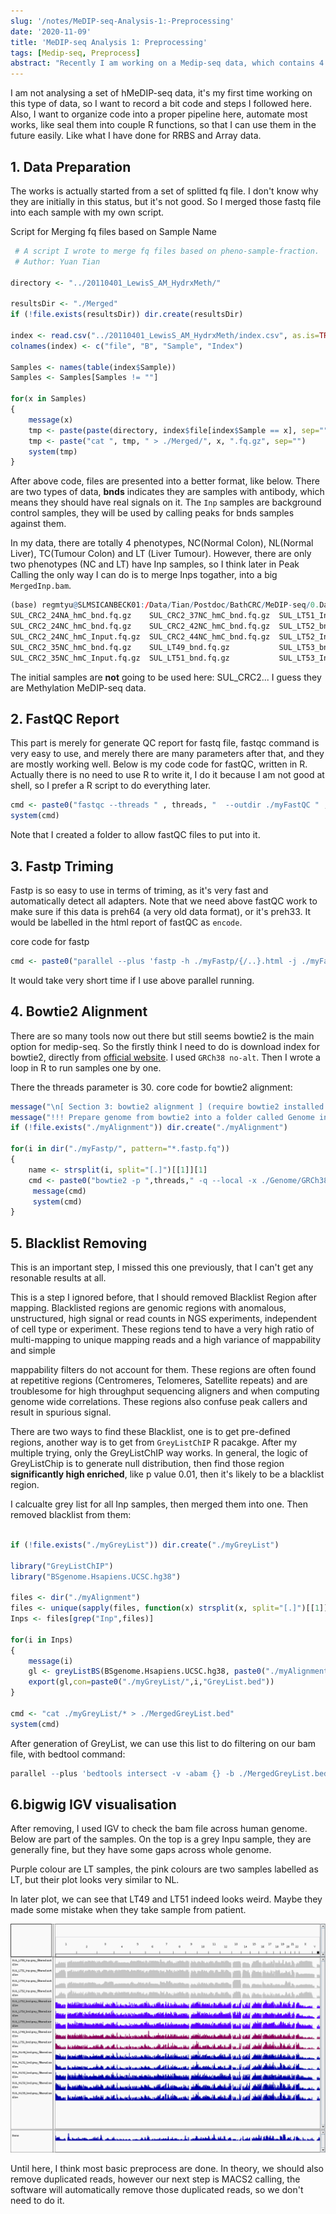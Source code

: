 ```yaml
---
slug: '/notes/MeDIP-seq-Analysis-1:-Preprocessing'
date: '2020-11-09'
title: 'MeDIP-seq Analysis 1: Preprocessing'
tags: [Medip-seq, Preprocess]
abstract: "Recently I am working on a Medip-seq data, which contains 4 phenotypes, and it's my first time working on this type of data. So I decided to record a bit this pipeline."
---
```


I am not analysing a set of hMeDIP-seq data, it's my first time working on this type of data, so I want to record a bit code and steps I followed here. Also, I want to organize code into a proper pipeline here, automate most works, like seal them into couple R functions, so that I can use them in the future easily. Like what I have done for RRBS and Array data.

## 1. Data Preparation

The works is actually started from a set of splitted fq file. I don't know why they are initially in this status, but it's not good. So I merged those fastq file into each sample with my own script.

Script for Merging fq files based on Sample Name

```r
 # A script I wrote to merge fq files based on pheno-sample-fraction.
 # Author: Yuan Tian

directory <- "../20110401_LewisS_AM_HydrxMeth/"

resultsDir <- "./Merged"
if (!file.exists(resultsDir)) dir.create(resultsDir)

index <- read.csv("../20110401_LewisS_AM_HydrxMeth/index.csv", as.is=TRUE, header=F)
colnames(index) <- c("file", "B", "Sample", "Index")

Samples <- names(table(index$Sample))
Samples <- Samples[Samples != ""]

for(x in Samples)
{
    message(x)
    tmp <- paste(paste(directory, index$file[index$Sample == x], sep=""), collapse=" ")
    tmp <- paste("cat ", tmp, " > ./Merged/", x, ".fq.gz", sep="")
    system(tmp)
}
```

After above code, files are presented into a better format, like below. There are two types of data, **bnds** indicates they are samples with antibody, which means they should have real signals on it. The `Inp` samples are background control samples, they will be used by calling peaks for bnds samples against them.

In my data, there are totally 4 phenotypes, NC(Normal Colon), NL(Normal Liver), TC(Tumour Colon) and LT (Liver Tumour). However, there are only two phenotypes (NC and LT) have Inp samples, so I think later in Peak Calling the only way I can do is to merge Inps togather, into a big `MergedInp.bam`.

```r
(base) regmtyu@SLMSICANBECK01:/Data/Tian/Postdoc/BathCRC/MeDIP-seq/0.Data/Merged$ ls
SUL_CRC2_24NA_hmC_bnd.fq.gz    SUL_CRC2_37NC_hmC_bnd.fq.gz  SUL_LT51_Inp.fq.gz  SUL_LT55_bnd.fq.gz  SUL_NC51_Inp.fq.gz  SUL_NC55_Inp.fq.gz  SUL_NL55_bnd.fq.gz
SUL_CRC2_24NC_hmC_bnd.fq.gz    SUL_CRC2_42NC_hmC_bnd.fq.gz  SUL_LT52_bnd.fq.gz  SUL_LT55_Inp.fq.gz  SUL_NC52_bnd.fq.gz  SUL_NL49_bnd.fq.gz  SUL_TC49_bnd.fq.gz
SUL_CRC2_24NC_hmC_Input.fq.gz  SUL_CRC2_44NC_hmC_bnd.fq.gz  SUL_LT52_Inp.fq.gz  SUL_NC49_bnd.fq.gz  SUL_NC52_Inp.fq.gz  SUL_NL51_bnd.fq.gz  SUL_TC51_bnd.fq.gz
SUL_CRC2_35NC_hmC_bnd.fq.gz    SUL_LT49_bnd.fq.gz           SUL_LT53_bnd.fq.gz  SUL_NC49_Inp.fq.gz  SUL_NC53_bnd.fq.gz  SUL_NL52_bnd.fq.gz  SUL_TC52_bnd.fq.gz
SUL_CRC2_35NC_hmC_Input.fq.gz  SUL_LT51_bnd.fq.gz           SUL_LT53_Inp.fq.gz  SUL_NC51_bnd.fq.gz  SUL_NC53_Inp.fq.gz  SUL_NL53_bnd.fq.gz  SUL_TC53_bnd.fq.gz
```

The initial samples are **not** going to be used here: SUL_CRC2... I guess they are Methylation MeDIP-seq data.

## 2. FastQC Report

This part is merely for generate QC report for fastq file, fastqc command is very easy to use, and merely there are many parameters after that, and they are mostly working well. Below is my code code for fastQC, written in R. Actually there is no need to use R to write it, I do it because I am not good at shell, so I prefer a R script to do everything later.

```r
cmd <- paste0("fastqc --threads " , threads, "  --outdir ./myFastQC " , directory ,"* &> ./myLog/myFastQC.log")
system(cmd)
```

Note that I created a folder to allow fastQC files to put into it.

## 3. Fastp Triming

Fastp is so easy to use in terms of triming, as it's very fast and automatically detect all adapters. Note that we need above fastQC work to make sure if this data is preh64 (a very old data format), or it's preh33. It would be labelled in the html report of fastQC as `encode`.

core code for fastp

```r
cmd <- paste0("parallel --plus 'fastp -h ./myFastp/{/..}.html -j ./myFastp/{/..}.json -i {} -o ./myFastp/{/..}.fastp.fq' ::: ", directory, "* &> ./myLog/myFastp.log")
```

It would take very short time if I use above parallel running.

## 4. Bowtie2 Alignment

There are so many tools now out there but still seems bowtie2 is the main option for medip-seq. So the firstly think I need to do is download index for bowtie2, directly from [official website](http://bowtie-bio.sourceforge.net/bowtie2/index.shtml). I used `GRCh38 no-alt`. Then I wrote a loop in R to run samples one by one.

There the threads parameter is 30. core code for bowtie2 alignment:

```r
message("\n[ Section 3: bowtie2 alignment ] (require bowtie2 installed on server)")
message("!!! Prepare genome from bowtie2 into a folder called Genome in this folder yourself, unzip it.")
if (!file.exists("./myAlignment")) dir.create("./myAlignment")

for(i in dir("./myFastp/", pattern="*.fastp.fq"))
{
    name <- strsplit(i, split="[.]")[[1]][1]
    cmd <- paste0("bowtie2 -p ",threads," -q --local -x ./Genome/GRCh38_noalt_as/GRCh38_noalt_as -U  ./myFastp/", i , " | samtools view -bS - > ./myAlignment/", name,".bam")
     message(cmd)
     system(cmd)
}
```

## 5. Blacklist Removing

This is an important step, I missed this one previously, that I can't get any resonable results at all.

This is a step I ignored before, that I should removed Blacklist Region after mapping. Blacklisted regions are genomic regions with anomalous, unstructured, high signal or read counts in NGS experiments, independent of cell type or experiment. These regions tend to have a very high ratio of multi-mapping to unique mapping reads and a high variance of mappability and simple

mappability filters do not account for them. These regions are often found at repetitive regions (Centromeres, Telomeres, Satellite repeats) and are troublesome for high throughput sequencing aligners and when computing genome wide correlations. These regions also confuse peak callers and result in spurious signal.

There are two ways to find these Blacklist, one is to get pre-defined regions, another way is to get from `GreyListChIP` R pacakge. After my multiple trying, only the GreyListChIP way works. In general, the logic of GreyListChip is to generate null distribution, then find those region **significantly high enriched**, like p value 0.01, then it's likely to be a blacklist region.

I calcualte grey list for all Inp samples, then merged them into one. Then removed blacklist from them:

```r

if (!file.exists("./myGreyList")) dir.create("./myGreyList")

library("GreyListChIP")
library("BSgenome.Hsapiens.UCSC.hg38")

files <- dir("./myAlignment")
files <- unique(sapply(files, function(x) strsplit(x, split="[.]")[[1]][1]))
Inps <- files[grep("Inp",files)]

for(i in Inps)
{
    message(i)
    gl <- greyListBS(BSgenome.Hsapiens.UCSC.hg38, paste0("./myAlignment/",i,".bam"))
    export(gl,con=paste0("./myGreyList/",i,"GreyList.bed"))
}

cmd <- "cat ./myGreyList/* > ./MergedGreyList.bed"
system(cmd)
```

After generation of GreyList, we can use this list to do filtering on our bam file, with bedtool command:

```r
parallel --plus 'bedtools intersect -v -abam {} -b ./MergedGreyList.bed > ./myGreyList/{/.}.grey_filtered.bam' ::: ./myAlignment/*.bam
```

## 6.bigwig IGV visualisation

After removing, I used IGV to check the bam file across human genome.  Below are part of the samples. On the top is a grey Inpu sample, they are generally fine, but they have some gaps across whole genome.

Purple colour are LT samples, the pink colours are two samples labelled as LT, but their plot looks very similar to NL.

In later plot, we can see that LT49 and LT51 indeed looks weird. Maybe they made some mistake when they take sample from patient.

![bigwig file](figure1.png)

Until here, I think most basic preprocess are done. In theory, we should also remove duplicated reads, however our next step is MACS2 calling, the software will automatically remove those duplicated reads, so we don't need to do it.
